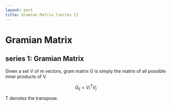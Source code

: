 ```yaml
---
layout: post
title: Gramian Matrix [series 2]
---
```


# Gramian Matrix

## series 1: Gramian Matrix

Given a set V of m vectors, gram matrix G is simply the matrix of all possible inner products of V.

$$ G_{ij} = V^T_i V_j $$

T denotes the transpose.